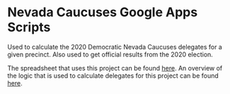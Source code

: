 # Nevada Caucuses Google Apps Scripts

Used to calculate the 2020 Democratic Nevada Caucuses delegates for a given precinct. Also used to get official results from the 2020 election.

The spreadsheet that uses this project can be found [here](https://docs.google.com/spreadsheets/d/1kq89rya1yvGRR1OkWsxsbPAxo5FOnyUlAG02e7cjkeE/copy).
An overview of the logic that is used to calculate delegates for this project can be found [here](https://medium.com/@zavier.henry/you-dont-need-an-app-for-that-a-spreadsheet-guide-to-calculating-the-nevada-caucuses-3c373d87faa2?source=friends_link&sk=a29a25cdc80abf0907f4068c6dd3f7350).